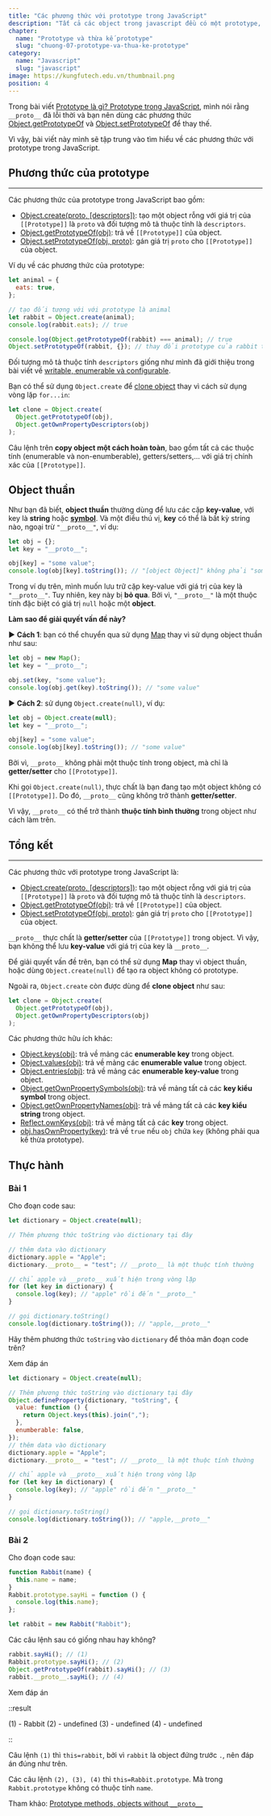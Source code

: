 ```yaml
---
title: "Các phương thức với prototype trong JavaScript"
description: "Tất cả các object trong javascript đều có một prototype, và các object này kế thừa các thuộc tính (properties) cũng như phương thức (methods) từ prototype của mình."
chapter:
  name: "Prototype và thừa kế prototype"
  slug: "chuong-07-prototype-va-thua-ke-prototype"
category:
  name: "Javascript"
  slug: "javascript"
image: https://kungfutech.edu.vn/thumbnail.png
position: 4
---
```


Trong bài viết [Prototype là gì? Prototype trong JavaScript](/bai-viet/javascript/prototype-trong-javascript), mình nói rằng `__proto__` đã lỗi thời và bạn nên dùng các phương thức [Object.getPrototypeOf](https://developer.mozilla.org/en-US/docs/Web/JavaScript/Reference/Global_Objects/Object/getPrototypeOf) và [Object.setPrototypeOf](https://developer.mozilla.org/en-US/docs/Web/JavaScript/Reference/Global_Objects/Object/setPrototypeOf) để thay thế.

Vì vậy, bài viết này mình sẽ tập trung vào tìm hiểu về các phương thức với prototype trong JavaScript.

## Phương thức của prototype

---

Các phương thức của prototype trong JavaScript bao gồm:

- [Object.create(proto, \[descriptors\])](https://developer.mozilla.org/en-US/docs/Web/JavaScript/Reference/Global_Objects/Object/create): tạo một object rỗng với giá trị của `[[Prototype]]` là `proto` và đối tượng mô tả thuộc tính là `descriptors`.
- [Object.getPrototypeOf(obj)](https://developer.mozilla.org/en-US/docs/Web/JavaScript/Reference/Global_Objects/Object/getPrototypeOf): trả về `[[Prototype]]` của object.
- [Object.setPrototypeOf(obj, proto)](https://developer.mozilla.org/en-US/docs/Web/JavaScript/Reference/Global_Objects/Object/setPrototypeOf): gán giá trị `proto` cho `[[Prototype]]` của object.

Ví dụ về các phương thức của prototype:

```js
let animal = {
  eats: true,
};

// tạo đối tượng với với prototype là animal
let rabbit = Object.create(animal);
console.log(rabbit.eats); // true

console.log(Object.getPrototypeOf(rabbit) === animal); // true
Object.setPrototypeOf(rabbit, {}); // thay đổi prototype của rabbit thành {}
```

Đối tượng mô tả thuộc tính `descriptors` giống như mình đã giới thiệu trong bài viết về [writable, enumerable và configurable](/bai-viet/javascript/writable-enumerable-configurable-cua-object).

Bạn có thể sử dụng `Object.create` để [clone object](/bai-viet/javascript/copy-object-trong-javascript) thay vì cách sử dụng vòng lặp `for...in`:

```js
let clone = Object.create(
  Object.getPrototypeOf(obj),
  Object.getOwnPropertyDescriptors(obj)
);
```

Câu lệnh trên **copy object một cách hoàn toàn**, bao gồm tất cả các thuộc tính (enumerable và non-enumberable), getters/setters,... với giá trị chính xác của `[[Prototype]]`.

## Object thuần

Như bạn đã biết, **object thuần** thường dùng để lưu các cặp **key-value**, với key là **string** hoặc [**symbol**](/bai-viet/javascript/symbol-trong-javascript). Và một điều thú vị, **key** có thể là bất kỳ string nào, ngoại trừ `"__proto__"`, ví dụ:

```js
let obj = {};
let key = "__proto__";

obj[key] = "some value";
console.log(obj[key].toString()); // "[object Object]" không phải "some value".
```

Trong ví dụ trên, mình muốn lưu trữ cặp key-value với giá trị của key là `"__proto__"`. Tuy nhiên, key này bị **bỏ qua**. Bởi vì, `"__proto__"` là một thuộc tính đặc biệt có giá trị `null` hoặc một **object**.

**Làm sao để giải quyết vấn đề này?**

► **Cách 1**: bạn có thể chuyển qua sử dụng [Map](/bai-viet/javascript/map-trong-javascript) thay vì sử dụng object thuần như sau:

```js
let obj = new Map();
let key = "__proto__";

obj.set(key, "some value");
console.log(obj.get(key).toString()); // "some value"
```

► **Cách 2**: sử dụng `Object.create(null)`, ví dụ:

```js
let obj = Object.create(null);
let key = "__proto__";

obj[key] = "some value";
console.log(obj[key].toString()); // "some value"
```

Bởi vì, `__proto__` không phải một thuộc tính trong object, mà chỉ là **getter/setter** cho `[[Prototype]]`.

Khi gọi `Object.create(null)`, thực chất là bạn đang tạo một object không có `[[Prototype]]`. Do đó, `__proto__` cũng không trở thành **getter/setter**.

Vì vậy, `__proto__` có thể trở thành **thuộc tính bình thường** trong object như cách làm trên.

## Tổng kết

---

Các phương thức với prototype trong JavaScript là:

- [Object.create(proto, \[descriptors\])](https://developer.mozilla.org/en-US/docs/Web/JavaScript/Reference/Global_Objects/Object/create): tạo một object rỗng với giá trị của `[[Prototype]]` là `proto` và đối tượng mô tả thuộc tính là `descriptors`.
- [Object.getPrototypeOf(obj)](https://developer.mozilla.org/en-US/docs/Web/JavaScript/Reference/Global_Objects/Object/getPrototypeOf): trả về `[[Prototype]]` của object.
- [Object.setPrototypeOf(obj, proto)](https://developer.mozilla.org/en-US/docs/Web/JavaScript/Reference/Global_Objects/Object/setPrototypeOf): gán giá trị `proto` cho `[[Prototype]]` của object.

`__proto__` thực chất là **getter/setter** của `[[Prototype]]` trong object. Vì vậy, bạn không thể lưu **key-value** với giá trị của key là `__proto__`.

Để giải quyết vấn đề trên, bạn có thể sử dụng **Map** thay vì object thuần, hoặc dùng `Object.create(null)` để tạo ra object không có prototype.

Ngoài ra, `Object.create` còn được dùng để **clone object** như sau:

```js
let clone = Object.create(
  Object.getPrototypeOf(obj),
  Object.getOwnPropertyDescriptors(obj)
);
```

Các phương thức hữu ích khác:

- [Object.keys(obj)](https://developer.mozilla.org/en-US/docs/Web/JavaScript/Reference/Global_Objects/Object/keys): trả về mảng các **enumerable key** trong object.
- [Object.values(obj)](https://developer.mozilla.org/en-US/docs/Web/JavaScript/Reference/Global_Objects/Object/values): trả về mảng các **enumerable value** trong object.
- [Object.entries(obj)](https://developer.mozilla.org/en-US/docs/Web/JavaScript/Reference/Global_Objects/Object/entries): trả về mảng các **enumerable key-value** trong object.
- [Object.getOwnPropertySymbols(obj)](https://developer.mozilla.org/en-US/docs/Web/JavaScript/Reference/Global_Objects/Object/getOwnPropertySymbols): trả về mảng tất cả các **key kiểu symbol** trong object.
- [Object.getOwnPropertyNames(obj)](https://developer.mozilla.org/en-US/docs/Web/JavaScript/Reference/Global_Objects/Object/getOwnPropertyNames): trả về mảng tất cả các **key kiểu string** trong object.
- [Reflect.ownKeys(obj)](https://developer.mozilla.org/en-US/docs/Web/JavaScript/Reference/Global_Objects/Reflect/ownKeys): trả về mảng tất cả các **key** trong object.
- [obj.hasOwnProperty(key)](https://developer.mozilla.org/en-US/docs/Web/JavaScript/Reference/Global_Objects/Object/hasOwnProperty): trả về `true` nếu `obj` chứa `key` (không phải qua kế thừa prototype).

## Thực hành

### Bài 1

Cho đoạn code sau:

```js
let dictionary = Object.create(null);

// Thêm phương thức toString vào dictionary tại đây

// thêm data vào dictionary
dictionary.apple = "Apple";
dictionary.__proto__ = "test"; // __proto__ là một thuộc tính thường

// chỉ apple và __proto__ xuất hiện trong vòng lặp
for (let key in dictionary) {
  console.log(key); // "apple" rồi đến "__proto__"
}

// gọi dictionary.toString()
console.log(dictionary.toString()); // "apple,__proto__"
```

Hãy thêm phương thức `toString` vào `dictionary` để thỏa mãn đoạn code trên?

Xem đáp án

```js
let dictionary = Object.create(null);

// Thêm phương thức toString vào dictionary tại đây
Object.defineProperty(dictionary, "toString", {
  value: function () {
    return Object.keys(this).join(",");
  },
  enumberable: false,
});
// thêm data vào dictionary
dictionary.apple = "Apple";
dictionary.__proto__ = "test"; // __proto__ là một thuộc tính thường

// chỉ apple và __proto__ xuất hiện trong vòng lặp
for (let key in dictionary) {
  console.log(key); // "apple" rồi đến "__proto__"
}

// gọi dictionary.toString()
console.log(dictionary.toString()); // "apple,__proto__"
```

### Bài 2

Cho đoạn code sau:

```js
function Rabbit(name) {
  this.name = name;
}
Rabbit.prototype.sayHi = function () {
  console.log(this.name);
};

let rabbit = new Rabbit("Rabbit");
```

Các câu lệnh sau có giống nhau hay không?

```js
rabbit.sayHi(); // (1)
Rabbit.prototype.sayHi(); // (2)
Object.getPrototypeOf(rabbit).sayHi(); // (3)
rabbit.__proto__.sayHi(); // (4)
```

Xem đáp án

::result

(1) - Rabbit
(2) - undefined
(3) - undefined
(4) - undefined

::

Câu lệnh `(1)` thì `this=rabbit`, bởi vì `rabbit` là object đứng trước `.`, nên đáp án đúng như trên.

Các câu lệnh `(2), (3), (4)` thì `this=Rabbit.prototype`. Mà trong `Rabbit.prototype` không có thuộc tính `name`.

Tham khảo: [Prototype methods, objects without `__proto__`](https://javascript.info/prototype-methods)
